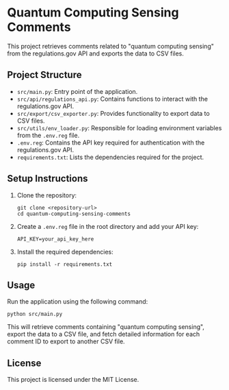 # Quantum Computing Sensing Comments

This project retrieves comments related to "quantum computing sensing" from the regulations.gov API and exports the data to CSV files.

## Project Structure

- `src/main.py`: Entry point of the application.
- `src/api/regulations_api.py`: Contains functions to interact with the regulations.gov API.
- `src/export/csv_exporter.py`: Provides functionality to export data to CSV files.
- `src/utils/env_loader.py`: Responsible for loading environment variables from the `.env.reg` file.
- `.env.reg`: Contains the API key required for authentication with the regulations.gov API.
- `requirements.txt`: Lists the dependencies required for the project.

## Setup Instructions

1. Clone the repository:
   ```
   git clone <repository-url>
   cd quantum-computing-sensing-comments
   ```

2. Create a `.env.reg` file in the root directory and add your API key:
   ```
   API_KEY=your_api_key_here
   ```

3. Install the required dependencies:
   ```
   pip install -r requirements.txt
   ```

## Usage

Run the application using the following command:
```
python src/main.py
```

This will retrieve comments containing "quantum computing sensing", export the data to a CSV file, and fetch detailed information for each comment ID to export to another CSV file.

## License

This project is licensed under the MIT License.